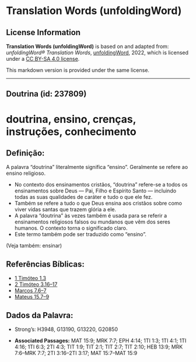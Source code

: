 # Translation Words (unfoldingWord)

## License Information

**Translation Words (unfoldingWord)** is based on and adapted from: _unfoldingWord® Translation Words_, [unfoldingWord](https://unfoldingword.org/utw), 2022, which is licensed under a [CC BY-SA 4.0 license](https://creativecommons.org/licenses/by-sa/4.0/legalcode.en).

This markdown version is provided under the same license.



--------------------------------

## Doutrina (id: 237809)

doutrina, ensino, crenças, instruções, conhecimento
===================================================

Definição:
----------

A palavra “doutrina” literalmente significa “ensino”. Geralmente se refere ao ensino religioso.

* No contexto dos ensinamentos cristãos, “doutrina” refere\-se a todos os ensinamentos sobre Deus — Pai, Filho e Espírito Santo — incluindo todas as suas qualidades de caráter e tudo o que ele fez.
* Também se refere a tudo o que Deus ensina aos cristãos sobre como viver vidas santas que trazem glória a ele.
* A palavra “doutrina” às vezes também é usada para se referir a ensinamentos religiosos falsos ou mundanos que vêm dos seres humanos. O contexto torna o significado claro.
* Este termo também pode ser traduzido como “ensino”.

(Veja também: ensinar)

Referências Bíblicas:
---------------------

* [1 Timóteo 1\.3](https://ref.ly/1Tim1:3)
* [2 Timóteo 3\.16–17](https://ref.ly/2Tim3:16-2Tim3:17)
* [Marcos 7\.6–7](https://ref.ly/Mark7:6-Mark7:7)
* [Mateus 15\.7–9](https://ref.ly/Matt15:7-Matt15:9)

Dados da Palavra:
-----------------

* Strong’s: H3948, G13190, G13220, G20850

* **Associated Passages:** MAT 15:9; MRK 7:7; EPH 4:14; 1TI 1:3; 1TI 4:1; 1TI 4:16; 1TI 6:3; 2TI 4:3; TIT 1:9; TIT 2:1; TIT 2:7; TIT 2:10; HEB 13:9; MRK 7:6–MRK 7:7; 2TI 3:16–2TI 3:17; MAT 15:7–MAT 15:9

